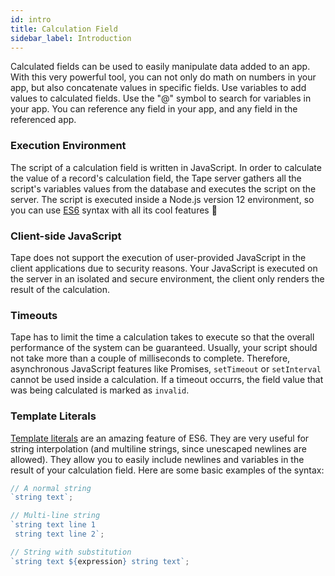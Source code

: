 ```yaml
---
id: intro
title: Calculation Field
sidebar_label: Introduction
---
```


Calculated fields can be used to easily manipulate data added to an app. With this very powerful tool, you can not only do math on numbers in your app, but also concatenate values ​​in specific fields. Use variables to add values ​​to calculated fields. Use the "@" symbol to search for variables in your app. You can reference any field in your app, and any field in the referenced app.

### Execution Environment

The script of a calculation field is written in JavaScript. In order to calculate the value of a record's calculation field, the Tape server gathers all the script's variables values from the database and executes the script on the server. The script is executed inside a Node.js version 12 environment, so you can use [ES6](https://www.javascripttutorial.net/es6/) syntax with all its cool features :tada:

### Client-side JavaScript

Tape does not support the execution of user-provided JavaScript in the client applications due to security reasons. Your JavaScript is executed on the server in an isolated and secure environment, the client only renders the result of the calculation.

### Timeouts

Tape has to limit the time a calculation takes to execute so that the overall performance of the system can be guaranteed. Usually, your script should not take more than a couple of milliseconds to complete. Therefore, asynchronous JavaScript features like Promises, `setTimeout` or `setInterval` cannot be used inside a calculation. If a timeout occurrs, the field value that was being calculated is marked as `invalid`.

### Template Literals

[Template literals](https://developer.mozilla.org/en-US/docs/Web/JavaScript/Reference/Template_literals) are an amazing feature of ES6. They are very useful for string interpolation (and multiline strings, since unescaped newlines are allowed). They allow you to easily include newlines and variables in the result of your calculation field. Here are some basic examples of the syntax:

```ts
// A normal string
`string text`;

// Multi-line string
`string text line 1
 string text line 2`;

// String with substitution
`string text ${expression} string text`;
```
